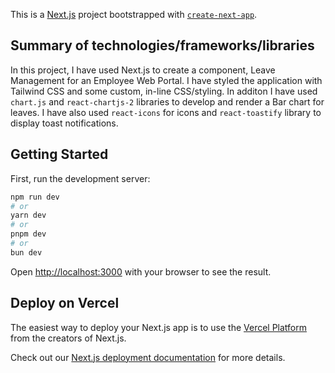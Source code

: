 This is a [Next.js](https://nextjs.org/) project bootstrapped with [`create-next-app`](https://github.com/vercel/next.js/tree/canary/packages/create-next-app).

## Summary of technologies/frameworks/libraries
In this project, I have used Next.js to create a component, Leave Management for an Employee Web Portal. I have styled the application with Tailwind CSS and some custom, in-line CSS/styling. In additon I have used `chart.js` and `react-chartjs-2` libraries to develop and render a Bar chart for leaves. I have also used `react-icons` for icons and `react-toastify` library to display toast notifications. 

## Getting Started

First, run the development server:

```bash
npm run dev
# or
yarn dev
# or
pnpm dev
# or
bun dev
```

Open [http://localhost:3000](http://localhost:3000) with your browser to see the result.

## Deploy on Vercel

The easiest way to deploy your Next.js app is to use the [Vercel Platform](https://vercel.com/new?utm_medium=default-template&filter=next.js&utm_source=create-next-app&utm_campaign=create-next-app-readme) from the creators of Next.js.

Check out our [Next.js deployment documentation](https://nextjs.org/docs/deployment) for more details.
